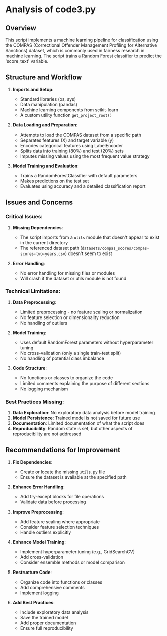 # Analysis of code3.py

## Overview
This script implements a machine learning pipeline for classification using the COMPAS (Correctional Offender Management Profiling for Alternative Sanctions) dataset, which is commonly used in fairness research in machine learning. The script trains a Random Forest classifier to predict the 'score_text' variable.

## Structure and Workflow
1. **Imports and Setup**:
   - Standard libraries (os, sys)
   - Data manipulation (pandas)
   - Machine learning components from scikit-learn
   - A custom utility function `get_project_root()`

2. **Data Loading and Preparation**:
   - Attempts to load the COMPAS dataset from a specific path
   - Separates features (X) and target variable (y)
   - Encodes categorical features using LabelEncoder
   - Splits data into training (80%) and test (20%) sets
   - Imputes missing values using the most frequent value strategy

3. **Model Training and Evaluation**:
   - Trains a RandomForestClassifier with default parameters
   - Makes predictions on the test set
   - Evaluates using accuracy and a detailed classification report

## Issues and Concerns

### Critical Issues:
1. **Missing Dependencies**:
   - The script imports from a `utils` module that doesn't appear to exist in the current directory
   - The referenced dataset path (`datasets/compas_scores/compas-scores-two-years.csv`) doesn't seem to exist

2. **Error Handling**:
   - No error handling for missing files or modules
   - Will crash if the dataset or utils module is not found

### Technical Limitations:
1. **Data Preprocessing**:
   - Limited preprocessing - no feature scaling or normalization
   - No feature selection or dimensionality reduction
   - No handling of outliers

2. **Model Training**:
   - Uses default RandomForest parameters without hyperparameter tuning
   - No cross-validation (only a single train-test split)
   - No handling of potential class imbalance

3. **Code Structure**:
   - No functions or classes to organize the code
   - Limited comments explaining the purpose of different sections
   - No logging mechanism

### Best Practices Missing:
1. **Data Exploration**: No exploratory data analysis before model training
2. **Model Persistence**: Trained model is not saved for future use
3. **Documentation**: Limited documentation of what the script does
4. **Reproducibility**: Random state is set, but other aspects of reproducibility are not addressed

## Recommendations for Improvement

1. **Fix Dependencies**:
   - Create or locate the missing `utils.py` file
   - Ensure the dataset is available at the specified path

2. **Enhance Error Handling**:
   - Add try-except blocks for file operations
   - Validate data before processing

3. **Improve Preprocessing**:
   - Add feature scaling where appropriate
   - Consider feature selection techniques
   - Handle outliers explicitly

4. **Enhance Model Training**:
   - Implement hyperparameter tuning (e.g., GridSearchCV)
   - Add cross-validation
   - Consider ensemble methods or model comparison

5. **Restructure Code**:
   - Organize code into functions or classes
   - Add comprehensive comments
   - Implement logging

6. **Add Best Practices**:
   - Include exploratory data analysis
   - Save the trained model
   - Add proper documentation
   - Ensure full reproducibility